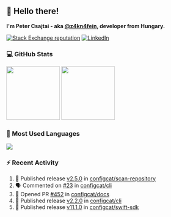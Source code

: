 ## 👋 Hello there!

**I'm Peter Csajtai - aka [@z4kn4fein](https://github.com/z4kn4fein), developer from Hungary.**

[![Stack Exchange reputation](https://img.shields.io/stackexchange/stackoverflow/r/8700582?color=orange&label=reputation&logo=stackoverflow&style=for-the-badge)](https://stackoverflow.com/users/8700582)
[![LinkedIn](https://img.shields.io/badge/linkedin-%230077B5.svg?style=for-the-badge&logo=linkedin&logoColor=white)](https://www.linkedin.com/in/csajtai-p%C3%A9ter-45395341/)

### 💻 GitHub Stats

<div>
  <img height="140px" src="https://github-readme-stats-pcsajtai.vercel.app/api?username=z4kn4fein&show_icons=true&hide_border=true&count_private=true&custom_title=Stats&theme=dracula&line_height=24&hide_title=true">
  <img height="140px" src="https://streak-stats.demolab.com?user=z4kn4fein&theme=dracula&hide_border=true">
  
</div>

### :toolbox: Most Used Languages

<img src="https://github-readme-stats-pcsajtai.vercel.app/api/top-langs/?username=z4kn4fein&theme=dracula&hide_border=true&layout=compact&langs_count=8&hide_title=true">

### :zap: Recent Activity

<!--START_SECTION:activity-->
1. 🚀 Published release [v2.5.0](https://github.com/configcat/scan-repository/releases/tag/v2.5.0) in [configcat/scan-repository](https://github.com/configcat/scan-repository)
2. 🗣 Commented on [#23](https://github.com/configcat/cli/pull/23#issuecomment-2162406524) in [configcat/cli](https://github.com/configcat/cli)
3. 💪 Opened PR [#452](https://github.com/configcat/docs/pull/452) in [configcat/docs](https://github.com/configcat/docs)
4. 🚀 Published release [v2.2.0](https://github.com/configcat/cli/releases/tag/v2.2.0) in [configcat/cli](https://github.com/configcat/cli)
5. 🚀 Published release [v11.1.0](https://github.com/configcat/swift-sdk/releases/tag/11.1.0) in [configcat/swift-sdk](https://github.com/configcat/swift-sdk)
<!--END_SECTION:activity-->
